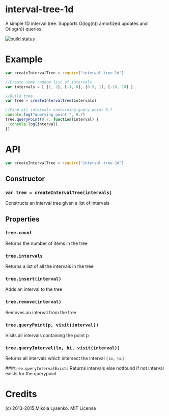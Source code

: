 interval-tree-1d
================
A simple 1D interval tree.  Supports O(log(n)) amortized updates and O(log(n)) queries.

[![build status](https://secure.travis-ci.org/mikolalysenko/interval-tree-1d.png)](http://travis-ci.org/mikolalysenko/interval-tree-1d)

# Example

```javascript
var createIntervalTree = require("interval-tree-1d")

//Create some random list of intervals
var intervals = [ [1, 2], [-1, 0], [0.5, 1], [-10, 10] ]

//Build tree
var tree = createIntervalTree(intervals)

//Find all intervals containing query point 0.7
console.log("querying point:", 0.7)
tree.queryPoint(0.7, function(interval) {
  console.log(interval)
})
```

# API

```javascript
var createIntervalTree = require("interval-tree-1d")
```

## Constructor

### `var tree = createIntervalTree(intervals)`
Constructs an interval tree given a list of intervals

## Properties

### `tree.count`
Returns the number of items in the tree

### `tree.intervals`
Returns a list of all the intervals in the tree

### `tree.insert(interval)`
Adds an interval to the tree

### `tree.remove(interval)`
Removes an interval from the tree

### `tree.queryPoint(p, visit(interval))`
Visits all intervals containing the point p

### `tree.queryInterval(lo, hi, visit(interval))`
Returns all intervals which intersect the interval `[lo, hi]`

###`tree.queryIntervalExists`
Returns intervals else notfound if not interval exists for the querypoint

# Credits
(c) 2013-2015 Mikola Lysenko. MIT License
